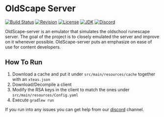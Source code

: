 # OldScape Server
[![Build Status](https://github.com/guthix/oldscape-server/workflows/Build/badge.svg)](https://github.com/guthix/Oldscape-Server/actions?workflow=Build)
[![Revision](https://img.shields.io/badge/revision-189-blueviolet)](https://oldschool.runescape.wiki/w/Update:Chambers_of_Xeric_Improvements)
[![License](https://img.shields.io/github/license/guthix/OldScape-Server)](https://github.com/guthix/OldScape-Server/blob/master/LICENSE)
[![JDK](https://img.shields.io/badge/JDK-11%2B-blue)](https://openjdk.java.net/projects/jdk/11/)
[![Discord](https://img.shields.io/discord/538667877180637184?color=%237289da&logo=discord)](https://discord.gg/AFyGxNp)


OldScape-server is an emulator that simulates the oldschool runescape server. The goal of the project is to closely 
emulated the server and improve on it whenever possible. OldScape-server puts an emphasize on ease of use for content
developers.

## How To Run
1. Download a cache and put it under `src/main/resources/cache` together with an `xteas.json`
2. Download/Decompile a client
3. Modify the RSA keys in the client to match the ones under `src/main/resources/Config.yaml`
4. Execute `gradlew run`

If you run into any issues you can get help from our [discord](https://discord.gg/AFyGxNp) channel.